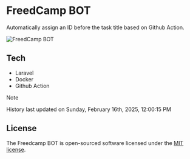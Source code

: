 # FreedCamp BOT

Automatically assign an ID before the task title based on Github Action.

![FreedCamp BOT](https://repository-images.githubusercontent.com/737932867/7d34798b-2680-471c-b089-a78a718d3d6a)

## Tech

- Laravel
- Docker
- Github Action

> [!NOTE]  
> History last updated on Sunday, February 16th, 2025, 12:00:15 PM

## License

The Freedcamp BOT is open-sourced software licensed under the [MIT license](https://opensource.org/licenses/MIT).
